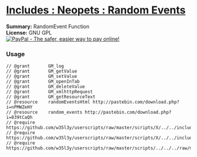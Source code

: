 
# [Includes : Neopets : Random Events](.)

**Summary:** RandomEvent Function<br />
**License:** GNU GPL<br />
[![PayPal - The safer, easier way to pay online!](https://www.paypalobjects.com/en_US/i/btn/btn_donate_SM.gif "PayPal - The safer, easier way to pay online!")](http://goo.gl/Fv19S)
### Usage
```
// @grant		GM_log
// @grant		GM_getValue
// @grant		GM_setValue
// @grant		GM_openInTab
// @grant		GM_deleteValue
// @grant		GM_xmlhttpRequest
// @grant		GM_getResourceText
// @resource	randomEventsHtml http://pastebin.com/download.php?i=nPMWZeHY
// @resource	random_events http://pastebin.com/download.php?i=839tCaQh
// @require		https://github.com/w35l3y/userscripts/raw/master/scripts/X/../../includes/Includes_XPath/63808.user.js
// @require		https://github.com/w35l3y/userscripts/raw/master/scripts/X/../../includes/Includes_Persist_%5BBETA%5D/154322.user.js
// @require		https://github.com/w35l3y/userscripts/raw/master/scripts/../../../raw/master/includes/Includes_Neopets_Random_Events/154363.user.js
```

